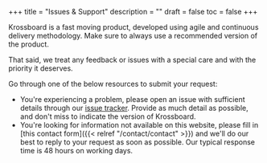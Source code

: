 +++
title = "Issues & Support"
description = ""
draft = false
toc = false 
+++

Krossboard is a fast moving product, developed using agile and continuous delivery methodology.
Make sure to always use a recommended version of the product. 

That said, we treat any feedback or issues with a special care and with the priority it deserves.

Go through one of the below resources to submit your request:

* You're experiencing a problem, please open an issue with sufficient details through our [issue tracker](https://github.com/krossboard). 
  Provide as much detail as possible, and don't miss to indicate the version of Krossboard.
* You're looking for information not available on this website, please fill in [this contact form]({{< relref "/contact/contact" >}}) and we'll do our best to reply to your request as soon as possible. Our typical response time is 48 hours on working days. 